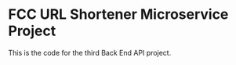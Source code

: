 FCC URL Shortener Microservice Project
======================================
This is the code for the third Back End API project.